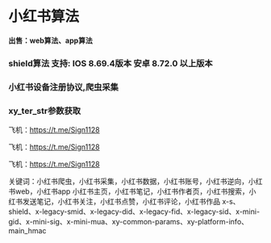 # 小红书算法
**出售：web算法、app算法**
### shield算法 支持: IOS 8.69.4版本 安卓 8.72.0 以上版本
### 小红书设备注册协议,爬虫采集
### xy_ter_str参数获取
飞机：https://t.me/Sign1128

飞机：https://t.me/Sign1128

飞机：https://t.me/Sign1128

关键词：小红书爬虫，小红书采集，小红书数据，小红书账号，小红书逆向，小红书web，小红书app
小红书主页，小红书笔记，小红书作者页，小红书搜索，小红书发送笔记，小红书关注，小红书点赞，小红书评论，小红书作品
x-s、shield、x-legacy-smid、x-legacy-did、x-legacy-fid、x-legacy-sid、x-mini-gid、x-mini-sig、x-mini-mua、xy-common-params、xy-platform-info、main_hmac
